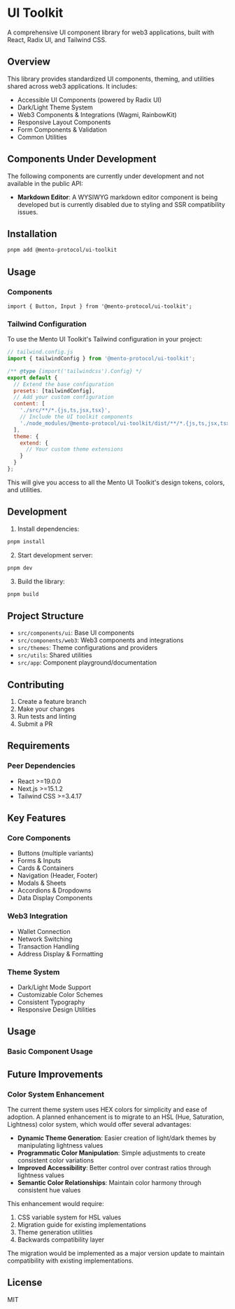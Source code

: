 # UI Toolkit

A comprehensive UI component library for web3 applications, built with React, Radix UI, and Tailwind CSS.

## Overview

This library provides standardized UI components, theming, and utilities shared across web3 applications. It includes:

- Accessible UI Components (powered by Radix UI)
- Dark/Light Theme System
- Web3 Components & Integrations (Wagmi, RainbowKit)
- Responsive Layout Components
- Form Components & Validation
- Common Utilities

## Components Under Development

The following components are currently under development and not available in the public API:

- **Markdown Editor**: A WYSIWYG markdown editor component is being developed but is currently disabled due to styling and SSR compatibility issues.

## Installation

```bash
pnpm add @mento-protocol/ui-toolkit
```

## Usage

### Components

```tsx
import { Button, Input } from '@mento-protocol/ui-toolkit';
```

### Tailwind Configuration

To use the Mento UI Toolkit's Tailwind configuration in your project:

```js
// tailwind.config.js
import { tailwindConfig } from '@mento-protocol/ui-toolkit';

/** @type {import('tailwindcss').Config} */
export default {
  // Extend the base configuration
  presets: [tailwindConfig],
  // Add your custom configuration
  content: [
    './src/**/*.{js,ts,jsx,tsx}',
    // Include the UI toolkit components
    './node_modules/@mento-protocol/ui-toolkit/dist/**/*.{js,ts,jsx,tsx}'
  ],
  theme: {
    extend: {
      // Your custom theme extensions
    }
  }
};
```

This will give you access to all the Mento UI Toolkit's design tokens, colors, and utilities.

## Development

1. Install dependencies:

```bash
pnpm install
```

2. Start development server:

```bash
pnpm dev
```

3. Build the library:

```bash
pnpm build
```

## Project Structure

- `src/components/ui`: Base UI components
- `src/components/web3`: Web3 components and integrations
- `src/themes`: Theme configurations and providers
- `src/utils`: Shared utilities
- `src/app`: Component playground/documentation

## Contributing

1. Create a feature branch
2. Make your changes
3. Run tests and linting
4. Submit a PR

## Requirements

### Peer Dependencies
- React >=19.0.0
- Next.js >=15.1.2
- Tailwind CSS >=3.4.17

## Key Features

### Core Components
- Buttons (multiple variants)
- Forms & Inputs
- Cards & Containers
- Navigation (Header, Footer)
- Modals & Sheets
- Accordions & Dropdowns
- Data Display Components

### Web3 Integration
- Wallet Connection
- Network Switching
- Transaction Handling
- Address Display & Formatting

### Theme System
- Dark/Light Mode Support
- Customizable Color Schemes
- Consistent Typography
- Responsive Design Utilities

## Usage

### Basic Component Usage

## Future Improvements

### Color System Enhancement

The current theme system uses HEX colors for simplicity and ease of adoption. A planned enhancement is to migrate to an HSL (Hue, Saturation, Lightness) color system, which would offer several advantages:

- **Dynamic Theme Generation**: Easier creation of light/dark themes by manipulating lightness values
- **Programmatic Color Manipulation**: Simple adjustments to create consistent color variations
- **Improved Accessibility**: Better control over contrast ratios through lightness values
- **Semantic Color Relationships**: Maintain color harmony through consistent hue values

This enhancement would require:
1. CSS variable system for HSL values
2. Migration guide for existing implementations
3. Theme generation utilities
4. Backwards compatibility layer

The migration would be implemented as a major version update to maintain compatibility with existing implementations.

## License

MIT